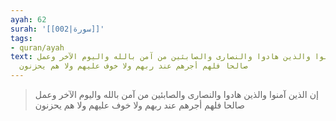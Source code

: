 ```yaml
---
ayah: 62
surah: '[[002|سورة]]'
tags:
- quran/ayah
text: إن الذين آمنوا والذين هادوا والنصارى والصابئين من آمن بالله واليوم الآخر وعمل
  صالحا فلهم أجرهم عند ربهم ولا خوف عليهم ولا هم يحزنون
---
```

> إن الذين آمنوا والذين هادوا والنصارى والصابئين من آمن بالله واليوم الآخر وعمل صالحا فلهم أجرهم عند ربهم ولا خوف عليهم ولا هم يحزنون
